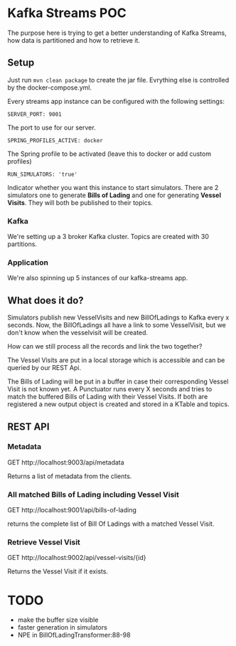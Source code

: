 # Kafka Streams POC

The purpose here is trying to get a better understanding of Kafka Streams, how data is partitioned and how to retrieve
it.

## Setup

Just run `mvn clean package` to create the jar file. Evrything else is controlled by the docker-compose.yml.

Every streams app instance can be configured with the following settings:

    SERVER_PORT: 9001

The port to use for our server.

    SPRING_PROFILES_ACTIVE: docker

The Spring profile to be activated (leave this to docker or add custom profiles)

    RUN_SIMULATORS: 'true'

Indicator whether you want this instance to start simulators. There are 2 simulators one to generate **Bills of Lading**
and one for generating **Vessel Visits**. They will both be published to their topics.

### Kafka

We're setting up a 3 broker Kafka cluster. Topics are created with 30 partitions.

### Application

We're also spinning up 5 instances of our kafka-streams app.

## What does it do?

Simulators publish new VesselVisits and new BillOfLadings to Kafka every x seconds. Now, the BillOfLadings all have a
link to some VesselVisit, but we don't know when the vesselvisit will be created.

How can we still process all the records and link the two together?

The Vessel Visits are put in a local storage which is accessible and can be queried by our REST Api.

The Bills of Lading will be put in a buffer in case their corresponding Vessel Visit is not known yet. A Punctuator runs
every X seconds and tries to match the buffered Bills of Lading with their Vessel Visits. If both are registered a new
output object is created and stored in a KTable and topics.

## REST API

### Metadata

GET http://localhost:9003/api/metadata

Returns a list of metadata from the clients.

### All matched Bills of Lading including Vessel Visit

GET http://localhost:9001/api/bills-of-lading

returns the complete list of Bill Of Ladings with a matched Vessel Visit.

### Retrieve Vessel Visit

GET http://localhost:9002/api/vessel-visits/{id}

Returns the Vessel Visit if it exists.


# TODO

- make the buffer size visible
- faster generation in simulators
- NPE in BillOfLadingTransformer:88-98